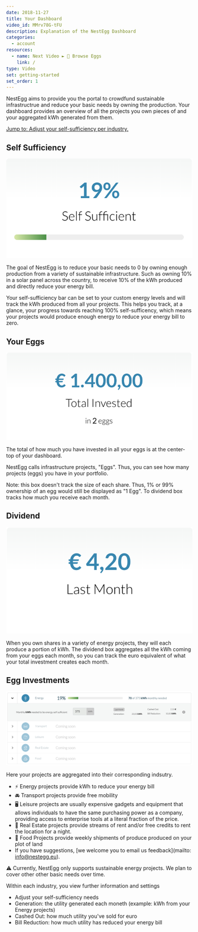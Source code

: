 ```yaml
---
date: 2018-11-27
title: Your Dashboard
video_id: MMrv78G-tFU
description: Explanation of the NestEgg Dashboard
categories:
  - account
resources:
  - name: Next Video ► 🥚 Browse Eggs
    link: /
type: Video
set: getting-started
set_order: 1
---
```



NestEgg aims to provide you the portal to crowdfund sustainable infrastructrue and reduce your basic needs by owning the production. Your dashboard provides an overview of all the projects you own pieces of and your aggregated kWh generated from them.


<!-- [Jump to: Adjust your self-sufficiency per industry.]({{ site.baseurl }}{% post_url 2018-11-27-dashboard %}) -->
[Jump to: Adjust your self-sufficiency per industry.](#egg-investments)





## Self Sufficiency

![Self-Sufficiency](/images/media/dash-self.png)

The goal of NestEgg is to reduce your basic needs to 0 by owning enough production from a variety of sustainable infrastructure. Such as owning 10% in a solar panel across the country, to receive 10% of the kWh produced and directly reduce your energy bill.

Your self-sufficiency bar can be set to your custom energy levels and will track the kWh produced from all your projects. This helps you track, at a glance, your progress towards reaching 100% self-sufficency, which means your projects would produce enough energy to reduce your energy bill to zero.

## Your Eggs

![Your Eggs](/images/media/dash-eggs.png)

The total of how much you have invested in all your eggs is at the center-top of your dashboard.

NestEgg calls infrastructure projects, "Eggs". Thus, you can see how many projects (eggs) you have in your portfolio.

Note: this box doesn't track the size of each share. Thus, 1% or 99% ownership of an egg would still be displayed as "1 Egg". To dividend box tracks how much you receive each month.  

## Dividend

![Dividend](/images/media/dash-dividend.png)

When you own shares in a variety of energy projects, they will each produce a portion of kWh. The dividend box aggregates all the kWh coming from your eggs each month, so you can track the euro equivalent of what your total investment creates each month.

## Egg Investments

![Industries](/images/media/dash-investments.png)

Here your projects are aggregated into their corresponding indsutry. 

- ⚡️ Energy projects provide kWh to reduce your energy bill
- 🚘 Transport projects provide free mobility
- 🖥 Leisure projects are usually expensive gadgets and equipment that allows individuals to have the same purchasing power as a company, providing access to enterprise tools at a literal fraction of the price.
- 🏡 Real Estate projects provide streams of rent and/or free credits to rent the location for a night.
- 🥕 Food Projects provide weekly shipments of produce produced on your plot of land
- If you have suggestions, [we welcome you to email us feedback](mailto: info@nestegg.eu).

⚠ Currently, NestEgg only supports sustainable energy projects. We plan to cover other other basic needs over time.

Within each industry, you view further information and settings

- Adjust your self-sufficiency needs
- Generation: the utility generated each moneth (example: kWh from your Energy projects)
- Cashed Out: how much utility you've sold for euro
- Bill Reduction: how much utility has reduced your energy bill

